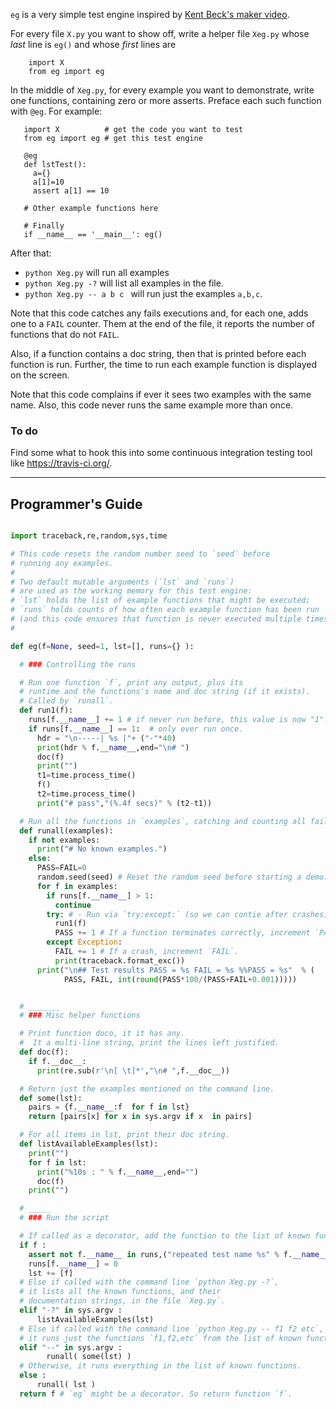 `eg` is a very simple test engine inspired by [Kent Beck's maker
video](https://goo.gl/0bCy0X).

For every file `X.py` you want to show off, write a helper file `Xeg.py` whose
_last_ line is `eg()` and whose _first_ lines are

        import X
        from eg import eg

In the middle of `Xeg.py`, for every example you want to demonstrate, write one
functions, containing zero or more asserts.  Preface each such function with
`@eg`. For example:


       import X          # get the code you want to test
       from eg import eg # get this test engine

       @eg
       def lstTest():
         a={}
         a[1]=10
         assert a[1] == 10

       # Other example functions here

       # Finally
       if __name__ == '__main__': eg()

After that:

- `python Xeg.py` will run all examples
- `python Xeg.py -?` will list all examples in the file.
- `python Xeg.py -- a b c ` will run just the examples `a,b,c`.

Note that this code catches any fails executions and, for each one, adds one to
a `FAIL` counter. Them at the end of the file, it reports the number of
functions that do not `FAIL`.

Also, if a function contains a doc string, then that is printed before each
function is run. Further, the time to run each example function is displayed
on the screen.

Note that this code complains if ever it sees two examples with the same name.
Also, this code never runs the same example more than once.

### To do

Find some what to hook this into some continuous integration testing tool
like https://travis-ci.org/.

_____
## Programmer's Guide
```python

import traceback,re,random,sys,time

# This code resets the random number seed to `seed` before
# running any examples.
#
# Two default mutable arguments (`lst` and `runs`)
# are used as the working memory for this test engine:
# `lst` holds the list of example functions that might be executed;
# `runs` holds counts of how often each example function has been run
# (and this code ensures that function is never executed multiple times).
#

def eg(f=None, seed=1, lst=[], runs={} ):

  # ### Controlling the runs

  # Run one function `f`, print any output, plus its
  # runtime and the functions's name and doc string (if it exists).
  # Called by `runall`.
  def run1(f):
    runs[f.__name__] += 1 # if never run before, this value is now "1".
    if runs[f.__name__] == 1:  # only ever run once.
      hdr = "\n-----| %s |"+ ("-"*40)
      print(hdr % f.__name__,end="\n# ")
      doc(f)
      print("")
      t1=time.process_time()
      f()
      t2=time.process_time()
      print("# pass","(%.4f secs)" % (t2-t1))

  # Run all the functions in `examples`, catching and counting all failures.
  def runall(examples):
    if not examples:
      print("# No known examples.")
    else:
      PASS=FAIL=0
      random.seed(seed) # Reset the random seed before starting a demo.
      for f in examples:
        if runs[f.__name__] > 1:
          continue
        try: # - Run via `try:except:` (so we can contie after crashes)
          run1(f)
          PASS += 1 # If a function terminates correctly, increment `PASS`.
        except Exception:
          FAIL += 1 # If a crash, increment `FAIL`.
          print(traceback.format_exc())
      print("\n## Test results PASS = %s FAIL = %s %%PASS = %s"  % (
            PASS, FAIL, int(round(PASS*100/(PASS+FAIL+0.001)))))


  # _______
  # ### Misc helper functions

  # Print function doco, it it has any.
  #  It a multi-line string, print the lines left justified.
  def doc(f):
    if f.__doc__:
      print(re.sub(r'\n[ \t]*',"\n# ",f.__doc__))

  # Return just the examples mentioned on the command line.
  def some(lst):
    pairs = {f.__name__:f  for f in lst}
    return [pairs[x] for x in sys.argv if x  in pairs]

  # For all items in lst, print their doc string.
  def listAvailableExamples(lst):
    print("")
    for f in lst:
      print("%10s : " % f.__name__,end="")
      doc(f)
    print("")

  # _____
  # ### Run the script

  # If called as a decorator, add the function to the list of known functions.
  if f :
    assert not f.__name__ in runs,("repeated test name %s" % f.__name__)
    runs[f.__name__] = 0
    lst += [f]
  # Else if called with the command line `python Xeg.py -?`,
  # it lists all the known functions, and their
  # documentation strings, in the file `Xeg.py`.
  elif "-?" in sys.argv :
      listAvailableExamples(lst)
  # Else if called with the command line `python Xeg.py -- f1 f2 etc`,
  # it runs just the functions `f1,f2,etc` from the list of known functions.
  elif "--" in sys.argv :
        runall( some(lst) )
  # Otherwise, it runs everything in the list of known functions.
  else :
      runall( lst )
  return f # `eg` might be a decorator. So return function `f`.



```

